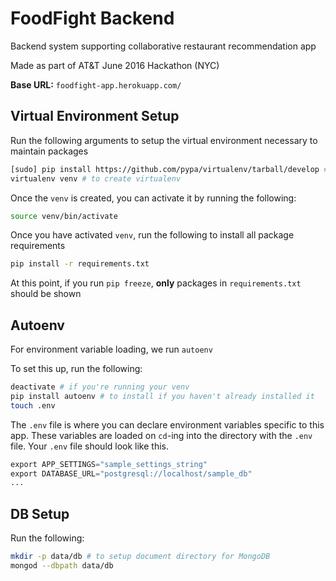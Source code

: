 # FoodFight Backend 

Backend system supporting collaborative restaurant recommendation app

Made as part of AT&T June 2016 Hackathon (NYC)

**Base URL:** `foodfight-app.herokuapp.com/`


## Virtual Environment Setup
Run the following arguments to setup the virtual environment necessary to maintain packages 

```bash 
[sudo] pip install https://github.com/pypa/virtualenv/tarball/develop # to update virtualenv
virtualenv venv # to create virtualenv 
```

Once the `venv` is created, you can activate it by running the following: 

```bash 
source venv/bin/activate 
```

Once you have activated `venv`, run the following to install all package requirements

```bash 
pip install -r requirements.txt
```

At this point, if you run `pip freeze`, **only** packages in `requirements.txt` should be shown 


## Autoenv 
For environment variable loading, we run `autoenv` 

To set this up, run the following: 

```bash 
deactivate # if you're running your venv
pip install autoenv # to install if you haven't already installed it 
touch .env 
```

The `.env` file is where you can declare environment variables specific to this app.  These variables are loaded on `cd`-ing into the directory with the `.env` file.  Your `.env` file should look like this.  

```python
export APP_SETTINGS="sample_settings_string"
export DATABASE_URL="postgresql://localhost/sample_db"
... 
```

## DB Setup 
Run the following: 

```bash
mkdir -p data/db # to setup document directory for MongoDB 
mongod --dbpath data/db 
```





